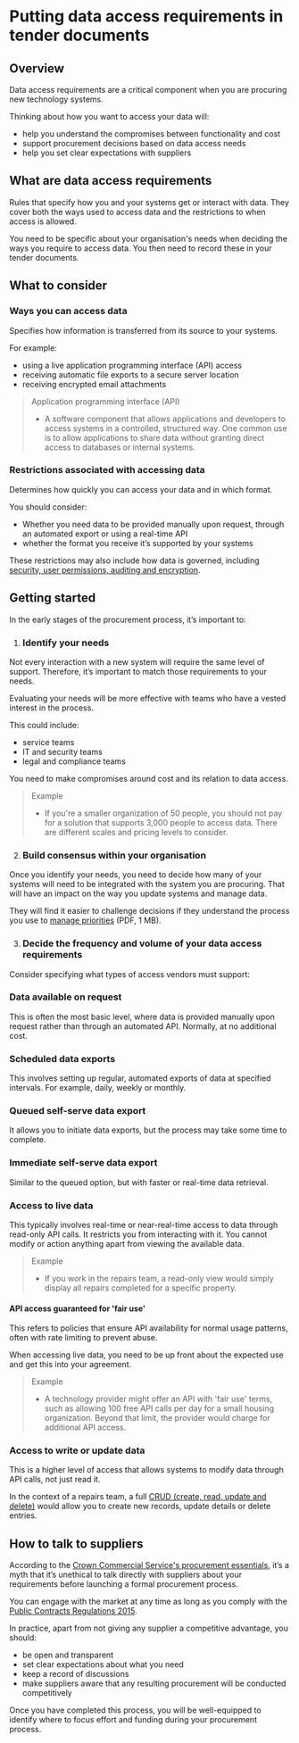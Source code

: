 # Putting data access requirements in tender documents

## Overview

Data access requirements are a critical component when you are procuring new technology systems.

Thinking about how you want to access your data will:

* help you understand the compromises between functionality and cost  
* support procurement decisions based on data access needs  
* help you set clear expectations with suppliers

## What are data access requirements

Rules that specify how you and your systems get or interact with data. They cover both the ways used to access data and the restrictions to when access is allowed.

You need to be specific about your organisation's needs when deciding the ways you require to access data. You then need to record these in your tender documents.

## What to consider

### Ways you can access data

Specifies how information is transferred from its source to your systems.

For example:

* using a live application programming interface (API) access  
* receiving automatic file exports to a secure server location  
* receiving encrypted email attachments

> Application programming interface (API)
>   * A software component that allows applications and developers to access systems in a controlled, structured way. One common use is to allow applications to share data without granting direct access to databases or internal systems.

### Restrictions associated with accessing data

Determines how quickly you can access your data and in which format.

You should consider:

* Whether you need data to be provided manually upon request, through an automated export or using a real-time API  
* whether the format you receive it’s supported by your systems

These restrictions may also include how data is governed, including [security, user permissions, auditing and encryption](https://www.gov.uk/service-manual/service-standard/point-9-create-a-secure-service).

## Getting started

In the early stages of the procurement process, it’s important to:

1. ### Identify your needs

Not every interaction with a new system will require the same level of support. Therefore, it’s important to match those requirements to your needs.

Evaluating your needs will be more effective with teams who have a vested interest in the process.

This could include:

* service teams  
* IT and security teams  
* legal and compliance teams

You need to make compromises around cost and its relation to data access.

> Example
>   * If you're a smaller organization of 50 people, you should not pay for a solution that supports 3,000 people to access data. There are different scales and pricing levels to consider.

2. ### Build consensus within your organisation

Once you identify your needs, you need to decide how many of your systems will need to be integrated with the system you are procuring. That will have an impact on the way you update systems and manage data.

They will find it easier to challenge decisions if they understand the process you use to [manage priorities](https://www.local.gov.uk/sites/default/files/documents/LGA%20early%20careers%20guide%20-%20Managing%20Priorities.pdf) (PDF, 1 MB).

3. ### Decide the frequency and volume of your data access requirements

Consider specifying what types of access vendors must support:

### Data available on request

This is often the most basic level, where data is provided manually upon request rather than through an automated API. Normally, at no additional cost.

### Scheduled data exports

This involves setting up regular, automated exports of data at specified intervals. For example, daily, weekly or monthly.

### Queued self-serve data export

It allows you to initiate data exports, but the process may take some time to complete.

### Immediate self-serve data export

Similar to the queued option, but with faster or real-time data retrieval.

### Access to live data

This typically involves real-time or near-real-time access to data through read-only API calls. It restricts you from interacting with it. You cannot modify or action anything apart from viewing the available data.

> Example
>   * If you work in the repairs team, a read-only view would simply display all repairs completed for a specific property.

#### API access guaranteed for 'fair use'

This refers to policies that ensure API availability for normal usage patterns, often with rate limiting to prevent abuse.

When accessing live data, you need to be up front about the expected use and get this into your agreement.

> Example
>   * A technology provider might offer an API with 'fair use' terms, such as allowing 100 free API calls per day for a small housing organization. Beyond that limit, the provider would charge for additional API access.

### Access to write or update data

This is a higher level of access that allows systems to modify data through API calls, not just read it.

In the context of a repairs team, a full [CRUD (create, read, update and delete)](https://en.wikipedia.org/wiki/Create,_read,_update_and_delete) would allow you to create new records, update details or delete entries.

## How to talk to suppliers

According to the [Crown Commercial Service's procurement essentials](https://www.crowncommercial.gov.uk/news/how-to-carry-out-early-market-engagement-successfully-procurement-essentials), it’s a myth that it’s unethical to talk directly with suppliers about your requirements before launching a formal procurement process.

You can engage with the market at any time as long as you comply with the [Public Contracts Regulations 2015](http://www.legislation.gov.uk/uksi/2015/102/contents/made).

In practice, apart from not giving any supplier a competitive advantage, you should:

* be open and transparent  
* set clear expectations about what you need  
* keep a record of discussions  
* make suppliers aware that any resulting procurement will be conducted competitively

Once you have completed this process, you will be well-equipped to identify where to focus effort and funding during your procurement process.  
